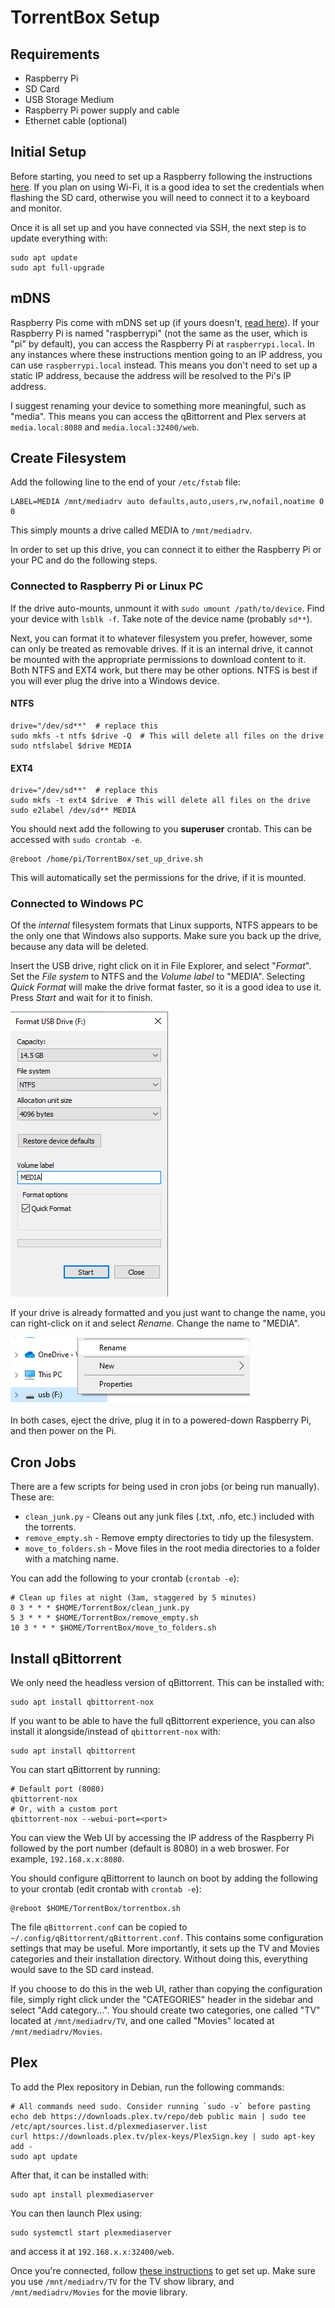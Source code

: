 # TorrentBox Setup

## Requirements

* Raspberry Pi
* SD Card
* USB Storage Medium
* Raspberry Pi power supply and cable
* Ethernet cable (optional)

## Initial Setup

Before starting, you need to set up a Raspberry following the instructions [here](https://projects.raspberrypi.org/en/projects/raspberry-pi-setting-up/0).
If you plan on using Wi-Fi, it is a good idea to set the credentials when flashing the SD card, otherwise you will need to connect it to a keyboard and monitor.

Once it is all set up and you have connected via SSH, the next step is to update everything with:

```shell
sudo apt update
sudo apt full-upgrade
```

## mDNS

Raspberry Pis come with mDNS set up (if yours doesn't, [read here](https://archive.is/6HgJY)).
If your Raspberry Pi is named "raspberrypi" (not the same as the user, which is "pi" by default), you can access the Raspberry Pi at `raspberrypi.local`.
In any instances where these instructions mention going to an IP address, you can use `raspberrypi.local` instead.
This means you don't need to set up a static IP address, because the address will be resolved to the Pi's IP address.

I suggest renaming your device to something more meaningful, such as "media".
This means you can access the qBittorrent and Plex servers at `media.local:8080` and `media.local:32400/web`.

## Create Filesystem

Add the following line to the end of your `/etc/fstab` file:

```
LABEL=MEDIA /mnt/mediadrv auto defaults,auto,users,rw,nofail,noatime 0 0
```

This simply mounts a drive called MEDIA to `/mnt/mediadrv`.

In order to set up this drive, you can connect it to either the Raspberry Pi or your PC and do the following steps.

### Connected to Raspberry Pi or Linux PC

If the drive auto-mounts, unmount it with `sudo umount /path/to/device`.
Find your device with `lsblk -f`.
Take note of the device name (probably `sd**`).

Next, you can format it to whatever filesystem you prefer, however, some can only be treated as removable drives.
If it is an internal drive, it cannot be mounted with the appropriate permissions to download content to it.
Both NTFS and EXT4 work, but there may be other options.
NTFS is best if you will ever plug the drive into a Windows device.

#### NTFS

```shell
drive="/dev/sd**"  # replace this
sudo mkfs -t ntfs $drive -Q  # This will delete all files on the drive
sudo ntfslabel $drive MEDIA
```

#### EXT4

```shell
drive="/dev/sd**"  # replace this
sudo mkfs -t ext4 $drive  # This will delete all files on the drive
sudo e2label /dev/sd** MEDIA
```

You should next add the following to you **superuser** crontab.
This can be accessed with `sudo crontab -e`.

```
@reboot /home/pi/TorrentBox/set_up_drive.sh
```

This will automatically set the permissions for the drive, if it is mounted.

### Connected to Windows PC

Of the _internal_ filesystem formats that Linux supports, NTFS appears to be the only one that Windows also supports.
Make sure you back up the drive, because any data will be deleted.

Insert the USB drive, right click on it in File Explorer, and select "*Format*".
Set the _File system_ to NTFS and the _Volume label_ to "MEDIA".
Selecting _Quick Format_ will make the drive format faster, so it is a good idea to use it.
Press _Start_ and wait for it to finish.

![Format drive in Windows File Explorer](images/windows-format.png)

If your drive is already formatted and you just want to change the name, you can right-click on it and select _Rename_.
Change the name to "MEDIA".

![Rename drive in Windows File Explorer](images/windows-rename.png)

In both cases, eject the drive, plug it in to a powered-down Raspberry Pi, and then power on the Pi.

## Cron Jobs

There are a few scripts for being used in cron jobs (or being run manually).
These are:

* `clean_junk.py` - Cleans out any junk files (.txt, .nfo, etc.) included with the torrents.
* `remove_empty.sh` - Remove empty directories to tidy up the filesystem.
* `move_to_folders.sh` - Move files in the root media directories to a folder with a matching name.

You can add the following to your crontab (`crontab -e`):

```
# Clean up files at night (3am, staggered by 5 minutes)
0 3 * * * $HOME/TorrentBox/clean_junk.py
5 3 * * * $HOME/TorrentBox/remove_empty.sh
10 3 * * * $HOME/TorrentBox/move_to_folders.sh
```

## Install qBittorrent

We only need the headless version of qBittorrent.
This can be installed with:

```shell
sudo apt install qbittorrent-nox
```

If you want to be able to have the full qBittorrent experience, you can also install it alongside/instead of `qbittorrent-nox` with:

```shell
sudo apt install qbittorrent
```

You can start qBittorrent by running:

```shell
# Default port (8080)
qbittorrent-nox
# Or, with a custom port
qbittorrent-nox --webui-port=<port>
```

You can view the Web UI by accessing the IP address of the Raspberry Pi followed by the port number (default is 8080) in a web broswer.
For example, `192.168.x.x:8080`.

You should configure qBittorrent to launch on boot by adding the following to your crontab (edit crontab with `crontab -e`):

```
@reboot $HOME/TorrentBox/torrentbox.sh
```

The file `qBittorrent.conf` can be copied to `~/.config/qBittorrent/qBittorrent.conf`.
This contains some configuration settings that may be useful.
More importantly, it sets up the TV and Movies categories and their installation directory.
Without doing this, everything would save to the SD card instead.

If you choose to do this in the web UI, rather than copying the configuration file, simply right click under the "CATEGORIES" header in the sidebar and select "Add category...".
You should create two categories, one called "TV" located at `/mnt/mediadrv/TV`, and one called "Movies" located at `/mnt/mediadrv/Movies`.

## Plex

To add the Plex repository in Debian, run the following commands:

```shell
# All commands need sudo. Consider running `sudo -v` before pasting
echo deb https://downloads.plex.tv/repo/deb public main | sudo tee /etc/apt/sources.list.d/plexmediaserver.list
curl https://downloads.plex.tv/plex-keys/PlexSign.key | sudo apt-key add -
sudo apt update
```

After that, it can be installed with:

```shell
sudo apt install plexmediaserver
```

You can then launch Plex using:

```shell
sudo systemctl start plexmediaserver
```

and access it at `192.168.x.x:32400/web`.

Once you're connected, follow [these instructions](https://support.plex.tv/articles/200288896-basic-setup-wizard/) to get set up.
Make sure you use `/mnt/mediadrv/TV` for the TV show library, and `/mnt/mediadrv/Movies` for the movie library.

